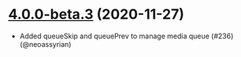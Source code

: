 # [4.0.0-beta.3](https://github.com/react-native-google-cast/react-native-google-cast/compare/v4.0.0-beta.2...v4.0.0-beta.3) (2020-11-27)

- Added queueSkip and queuePrev to manage media queue (#236) (@neoassyrian)
